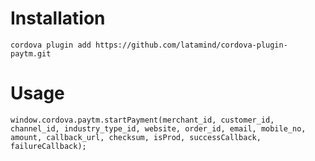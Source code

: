 Installation
============

```
cordova plugin add https://github.com/latamind/cordova-plugin-paytm.git
```

Usage
=====

```
window.cordova.paytm.startPayment(merchant_id, customer_id, channel_id, industry_type_id, website, order_id, email, mobile_no, amount, callback_url, checksum, isProd, successCallback, failureCallback);
```